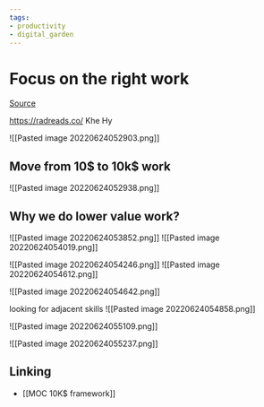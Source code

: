 ```yaml
---
tags: 
- productivity
- digital_garden
---
```

# Focus on the right work
[Source](https://www.youtube.com/watch?v=CDZGgwguvYs&list=PLVNXAaej57W61wW9vtPNYPIuDnVQLP5TH&index=14)

https://radreads.co/ Khe Hy

![[Pasted image 20220624052903.png]]

## Move from 10$ to 10k$ work
![[Pasted image 20220624052938.png]]

## Why we do lower value work?
![[Pasted image 20220624053852.png]]
![[Pasted image 20220624054019.png]]

![[Pasted image 20220624054246.png]]
![[Pasted image 20220624054612.png]]

![[Pasted image 20220624054642.png]]

looking for adjacent skills
![[Pasted image 20220624054858.png]]

![[Pasted image 20220624055109.png]]

![[Pasted image 20220624055237.png]]

## Linking
+ [[MOC 10K$ framework]]